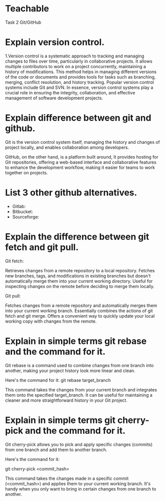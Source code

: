 # Teachable
Task 2 Git/GitHub

# Explain version control.
1.Version control is a systematic approach to tracking and managing changes to files over time, particularly in collaborative projects. It allows multiple contributors to work on a project concurrently, maintaining a history of modifications. This method helps in managing different versions of the code or documents and provides tools for tasks such as branching, merging, conflict resolution, and history tracking. Popular version control systems include Git and SVN. In essence, version control systems play a crucial role in ensuring the integrity, collaboration, and effective management of software development projects.

# Explain difference between git and github.
Git is the version control system itself, managing the history and changes of project locally, and enables collaboration among developers.

GitHub, on the other hand, is a platform built around, It provides hosting for Git repositories, offering a web-based interface and collaborative features to enhance the development workflow, making it easier for teams to work together on projects.

# List 3 other github alternatives.
- Gitlab:
- Bitbucket:
- Sourceforge:
 
# Explain the difference between git fetch and git pull.
Git fetch:

Retrieves changes from a remote repository to a local repository.
Fetches new branches, tags, and modifications in existing branches but doesn't automatically merge them into your current working directory.
Useful for inspecting changes on the remote before deciding to merge them locally.
  
Git pull:

Fetches changes from a remote repository and automatically merges them into your current working branch.
Essentially combines the actions of git fetch and git merge.
Offers a convenient way to quickly update your local working copy with changes from the remote.

# Explain in simple terms git rebase and the command for it.
Git rebase is a command used to combine changes from one branch into another, making your project history look more linear and clean.

Here's the command for it:
git rebase target_branch

This command takes the changes from your current branch and integrates them onto the specified target_branch. It can be useful for maintaining a cleaner and more straightforward history in your Git project.
	
# Explain in simple terms git cherry-pick and the command for it.
Git cherry-pick allows you to pick and apply specific changes (commits) from one branch and add them to another branch.

Here's the command for it:

git cherry-pick <commit_hash>

This command takes the changes made in a specific commit (<commit_hash>) and applies them to your current working branch. It's handy when you only want to bring in certain changes from one branch to another.